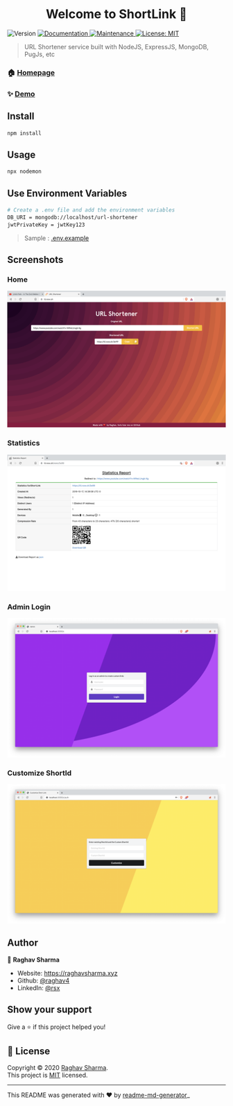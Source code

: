 <h1 align="center">Welcome to ShortLink 👋</h1>
<p>
  <img alt="Version" src="https://img.shields.io/badge/version-1.1.3-blue.svg?cacheSeconds=2592000" />
  <a href="https://github.com/raghav4/ShortLink#readme" target="_blank">
    <img alt="Documentation" src="https://img.shields.io/badge/documentation-yes-brightgreen.svg" />
  </a>
  <a href="https://github.com/raghav4/ShortLink/graphs/commit-activity" target="_blank">
    <img alt="Maintenance" src="https://img.shields.io/badge/Maintained%3F-yes-green.svg" />
  </a>
  <a href="https://github.com/raghav4/ShortLink/blob/master/LICENSE" target="_blank">
    <img alt="License: MIT" src="https://img.shields.io/github/license/raghav4/ShortLink" />
  </a>
</p>

> URL Shortener service built with NodeJS, ExpressJS, MongoDB, PugJs, etc

### 🏠 [Homepage](https://github.com/raghav4/ShortLink#readme)

### ✨ [Demo](https://tii.now.sh)

## Install

```sh
npm install
```

## Usage

```sh
npx nodemon
```

## Use Environment Variables

```sh
# Create a .env file and add the environment variables
DB_URI = mongodb://localhost/url-shortener
jwtPrivateKey = jwtKey123
```

> Sample : [.env.example](https://github.com/raghav4/ShortLink/blob/master/.env.example)

## Screenshots

### Home

![url shortener home](./static/first.png)

### Statistics

![url shortener home](./static/stats.png)

### Admin Login

![url shortener home](./static/admin.png)

### Customize ShortId

![url shortener home](./static/custom.png)

## Author

👤 **Raghav Sharma**

- Website: https://raghavsharma.xyz
- Github: [@raghav4](https://github.com/raghav4)
- LinkedIn: [@rsx](https://linkedin.com/in/rsx)

## Show your support

Give a ⭐️ if this project helped you!

## 📝 License

Copyright © 2020 [Raghav Sharma](https://github.com/raghav4).<br />
This project is [MIT](https://github.com/raghav4/ShortLink/blob/master/LICENSE) licensed.

---

This README was generated with ❤️ by [readme-md-generator](https://github.com/kefranabg/readme-md-generator)\_
